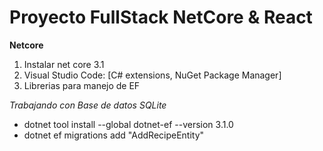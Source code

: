 # Proyecto FullStack NetCore & React

**Netcore**

1. Instalar net core 3.1
2. Visual Studio Code: [C# extensions, NuGet Package Manager]
3. Librerias para manejo de EF

*Trabajando con Base de datos SQLite*

- dotnet tool install --global dotnet-ef --version 3.1.0
- dotnet ef migrations add "AddRecipeEntity"